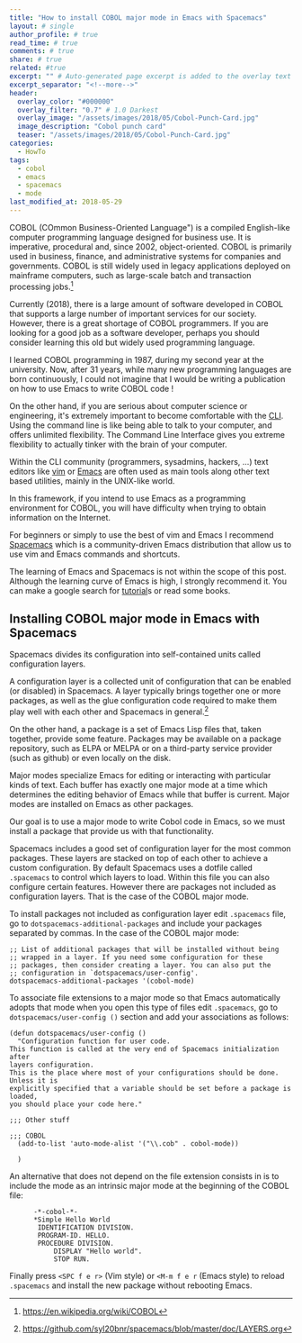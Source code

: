 ```yaml
---
title: "How to install COBOL major mode in Emacs with Spacemacs"
layout: # single
author_profile: # true
read_time: # true
comments: # true
share: # true
related: #true
excerpt: "" # Auto-generated page excerpt is added to the overlay text or can be overridden here.
excerpt_separator: "<!--more-->"
header:
  overlay_color: "#000000" 
  overlay_filter: "0.7" # 1.0 Darkest
  overlay_image: "/assets/images/2018/05/Cobol-Punch-Card.jpg"
  image_description: "Cobol punch card"
  teaser: "/assets/images/2018/05/Cobol-Punch-Card.jpg"
categories:
  - HowTo
tags: 
  - cobol
  - emacs
  - spacemacs
  - mode
last_modified_at: 2018-05-29
---
```


COBOL (COmmon Business-Oriented Language") is a compiled English-like computer
programming language designed for business use. It is imperative, procedural
and, since 2002, object-oriented. COBOL is primarily used in business, finance,
and administrative systems for companies and governments. COBOL is still widely
used in legacy applications deployed on mainframe computers, such as large-scale
batch and transaction processing jobs.[^1]

Currently (2018), there is a large amount of software developed in COBOL that
supports a large number of important services for our society. However, there is
a great shortage of COBOL programmers. If you are looking for a good job as a
software developer, perhaps you should consider learning this old but widely
used programming language.

I learned COBOL programming in 1987, during my second year at the university.
Now, after 31 years, while many new programming languages are born continuously,
I could not imagine that I would be writing a publication on how to use Emacs to
write COBOL code !

On the other hand, if you are serious about computer science or engineering,
it's extremely important to become comfortable with the
[CLI](https://en.wikipedia.org/wiki/Command-line_interface). Using the command
line is like being able to talk to your computer, and offers unlimited
flexibility. The Command Line Interface gives you extreme flexibility to
actually tinker with the brain of your computer.

Within the CLI community (programmers, sysadmins, hackers, ...) text editors
like [vim](https://www.vim.org/) or [Emacs](https://www.gnu.org/software/emacs/)
are often used as main tools along other text based utilities, mainly in the
UNIX-like world.

In this framework, if you intend to use Emacs as a programming environment for
COBOL, you will have difficulty when trying to obtain information on the
Internet.

For beginners or simply to use the best of vim and Emacs I recommend
[Spacemacs](http://spacemacs.org/) which is a community-driven Emacs
distribution that allow us to use vim and Emacs commands and shortcuts.

The learning of Emacs and Spacemacs is not within the scope of this post.
Although the learning curve of Emacs is high, I strongly recommend it. You can
make a google search for
[tutorial](https://ontologicalblog.com/2016/10/14/an-absolute-beginners-guide-to-spacemacs-for-academic-writing/)s
or read some books.

## Installing COBOL major mode in Emacs with Spacemacs ##

Spacemacs divides its configuration into self-contained units called
configuration layers. 

A configuration layer is a collected unit of configuration that can be enabled
(or disabled) in Spacemacs. A layer typically brings together one or more
packages, as well as the glue configuration code required to make them play well
with each other and Spacemacs in general.[^2]

On the other hand, a package is a set of Emacs Lisp files that, taken together,
provide some feature. Packages may be available on a package repository, such as
ELPA or MELPA or on a third-party service provider (such as github) or even
locally on the disk.

Major modes specialize Emacs for editing or interacting with particular kinds of
text. Each buffer has exactly one major mode at a time which determines the
editing behavior of Emacs while that buffer is current. Major modes are
installed on Emacs as other packages.

Our goal is to use a major mode to write Cobol code in Emacs, so we must
install a package that provide us with that functionality.

Spacemacs includes a good set of configuration layer for the most common
packages. These layers are stacked on top of each other to achieve a custom
configuration. By default Spacemacs uses a dotfile called `.spacemacs` to
control which layers to load. Within this file you can also configure certain
features. However there are packages not included as configuration layers. That
is the case of the COBOL major mode.

To install packages not included as configuration layer edit `.spacemacs` file,
go to `dotspacemacs-additional-packages` and include your packages separated by
commas. In the case of the COBOL major mode: 

``` emacs-lisp
;; List of additional packages that will be installed without being
;; wrapped in a layer. If you need some configuration for these
;; packages, then consider creating a layer. You can also put the
;; configuration in `dotspacemacs/user-config'.
dotspacemacs-additional-packages '(cobol-mode)
```

To associate file extensions to a major mode so that Emacs automatically adopts
that mode when you open this type of files edit `.spacemacs`, go to
`dotspacemacs/user-config ()` section and add your associations as follows:

```emacs-lisp
(defun dotspacemacs/user-config ()
  "Configuration function for user code.
This function is called at the very end of Spacemacs initialization after
layers configuration.
This is the place where most of your configurations should be done. Unless it is
explicitly specified that a variable should be set before a package is loaded,
you should place your code here."
  
;;; Other stuff

;;; COBOL
  (add-to-list 'auto-mode-alist '("\\.cob" . cobol-mode))

  )
```

An alternative that does not depend on the file extension consists in is to
include the mode as an intrinsic major mode at the beginning of the COBOL file:

``` cobol
      -*-cobol-*-
      *Simple Hello World
       IDENTIFICATION DIVISION.
       PROGRAM-ID. HELLO.
       PROCEDURE DIVISION.
           DISPLAY "Hello world".
           STOP RUN.
```

Finally press `<SPC f e r>` (Vim style) or `<M-m f e r` (Emacs style) to reload
`.spacemacs` and install the new package without rebooting Emacs.




[^1]: https://en.wikipedia.org/wiki/COBOL

[^2]: https://github.com/syl20bnr/spacemacs/blob/master/doc/LAYERS.org
